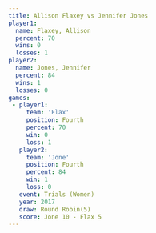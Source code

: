 ```yaml
---
title: Allison Flaxey vs Jennifer Jones
player1:               
  name: Flaxey, Allison
  percent: 70          
  wins: 0              
  losses: 1            
player2:               
  name: Jones, Jennifer
  percent: 84          
  wins: 1              
  losses: 0            
games:
 - player1:          
     team: 'Flax'    
     position: Fourth
     percent: 70     
     win: 0          
     loss: 1         
   player2:          
     team: 'Jone'    
     position: Fourth
     percent: 84     
     win: 1          
     loss: 0         
   event: Trials (Women)  
   year: 2017             
   draw: Round Robin(5)   
   score: Jone 10 - Flax 5
---
```

